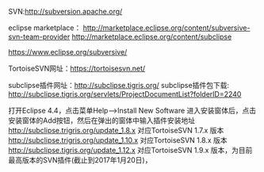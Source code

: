 SVN:http://subversion.apache.org/

eclipse marketplace：
http://marketplace.eclipse.org/content/subversive-svn-team-provider
http://marketplace.eclipse.org/content/subclipse

https://www.eclipse.org/subversive/

TortoiseSVN网址：https://tortoisesvn.net/

subclipse插件网址：http://subclipse.tigris.org/
subclipse插件包下载: http://subclipse.tigris.org/servlets/ProjectDocumentList?folderID=2240 

打开Eclipse 4.4，点击菜单Help—>Install New Software
进入安装窗体后，点击安装窗体的Add按钮，然后在弹出的窗体中输入插件安装地址
http://subclipse.trigris.org/update_1.8.x 对应TortoiseSVN 1.7.x 版本
http://subclipse.trigris.org/update_1.10.x 对应TortoiseSVN 1.8.x 版本
http://subclipse.tigris.org/update_1.12.x  对应TortoiseSVN 1.9.x 版本，为目前最高版本的SVN插件(截止到2017年1月20日)， 




